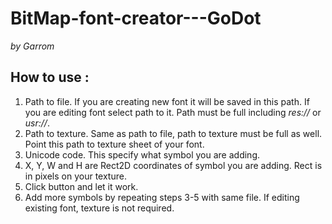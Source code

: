 # BitMap-font-creator---GoDot
*by Garrom*

How to use :
---------------
1. Path to file. If you are creating new font it will be saved in this path. If you are editing font select path to it. Path
must be full including *res://* or *usr://*.
2. Path to texture. Same as path to file, path to texture must be full as well. Point this path to texture sheet of your font.
3. Unicode code. This specify what symbol you are adding.
4. X, Y, W and H are Rect2D coordinates of symbol you are adding. Rect is in pixels on your texture.
5. Click button and let it work.
6. Add more symbols by repeating steps 3-5 with same file. If editing existing font, texture is not required.
